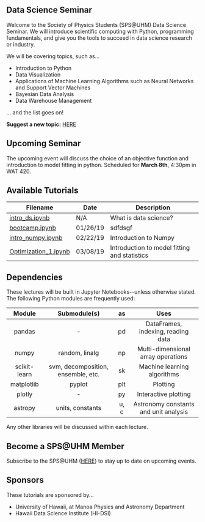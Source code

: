 ## Data Science Seminar

Welcome to the Society of Physics Students (SPS@UHM) Data Science Seminar. We will introduce scientific computing with Python, programming fundamentals, and give you the tools to succeed in data science research or industry.

We will be covering topics, such as...

- Introduction to Python
- Data Visualization
- Applications of Machine Learning Algorithms such as Neural Networks and Support Vector Machines
- Bayesian Data Analysis
- Data Warehouse Management

... and the list goes on!

**Suggest a new topic:** [HERE](https://docs.google.com/forms/d/e/1FAIpQLSd8l8pXgCw3ewAHfXz_QhMyYG1mqg5VjBFaRCnBSHcMWHNkcg/viewform?usp=sf_link)

## Upcoming Seminar

The upcoming event will discuss the choice of an objective function and introduction to model fitting in python. Scheduled for **March 8th**, 4:30pm in WAT 420.

## Available Tutorials

| Filename | Date | Description |
|----------|---------|-------------|
| [intro_ds.ipynb](Introduction/intro_ds.ipynb) | N/A | What is data science? |
| [bootcamp.ipynb](Introduction/bootcamp.ipynb) | 01/26/19 | sdfdsgf |
| [intro_numpy.ipynb](Introduction/intro_numpy.ipynb) | 02/22/19 | Introduction to Numpy |
| [Optimization_1.ipynb](Optimization/optimization_v2.ipynb) | 03/08/19 | Introduction to model fitting and statistics |

## Dependencies
These lectures will be built in Jupyter Notebooks--unless otherwise stated. The following Python modules are frequently used:

|    Module        |            Submodule(s)                |  as     |                Uses                    |
|  :------------:  |  :----------------------------------:  |  :---:  |  :----------------------------------:  |
| pandas           | -                                      | pd      | DataFrames, indexing, reading data     |
| numpy            | random, linalg                         | np      | Multi-dimensional array operations     |
| scikit-learn     | svm, decomposition, ensemble, etc.     | sk      | Machine learning algorithms            |
| matplotlib       | pyplot                                 | plt     | Plotting                               |
| plotly           | -                                      | py      | Interactive plotting                   |
| astropy          | units, constants                       | u, c    | Astronomy constants and unit analysis  |

Any other libraries will be discussed within each lecture.

## Become a SPS@UHM Member

Subscribe to the SPS@UHM ([HERE](https://docs.google.com/forms/d/e/1FAIpQLSe23IU_3RcE1uq5dfqQB8C3lKvTCFSZ2w5Vua2O9qlho7_KOg/viewform?usp=sf_link)) to stay up to date on upcoming events.

## Sponsors

These tutorials are sponsored by...
- University of Hawaii, at Manoa Physics and Astronomy Department
- Hawaii Data Science Institute (HI-DSI)
